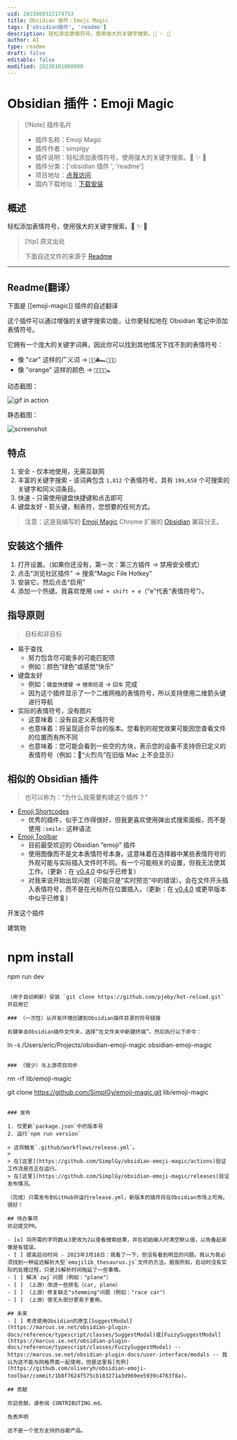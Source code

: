 ```yaml
---
uid: 2023080322174753
title: Obsidian 插件：Emoji Magic
tags: ['obsidian插件', 'readme']
description: 轻松添加表情符号，使用强大的关键字搜索。🔮 ✨ 🐇
author: AI
type: readme
draft: false
editable: false
modified: 20230101000000
---
```


# Obsidian 插件：Emoji Magic

> [!Note] 插件名片
> - 插件名称：Emoji Magic
> - 插件作者：simplgy
> - 插件说明：轻松添加表情符号，使用强大的关键字搜索。🔮 ✨ 🐇
> - 插件分类：['obsidian 插件 ', 'readme']
> - 项目地址：[点我访问](https://github.com/SimplGy/obsidian-emoji-magic)
> - 国内下载地址：[下载安装](https://pkmer.cn/products/plugin/pluginMarket/?emoji-magic)

## 概述

轻松添加表情符号，使用强大的关键字搜索。🔮 ✨ 🐇

> [!tip] 原文出处
>
>下面自述文件的来源于 [Readme](https://ghproxy.net/https://raw.githubusercontent.com/SimplGy/obsidian-emoji-magic/main/README.md)
>

---

## Readme(翻译）

下面是 [[emoji-magic]] 插件的自述翻译

这个插件可以通过增强的关键字搜索功能，让你更轻松地在 Obsidian 笔记中添加表情符号。

它拥有一个庞大的关键字词典，因此你可以找到其他情况下找不到的表情符号：

* 像 "car" 这样的广义词 -> `🚓🚋🚔🏎️🚐🚕🚖`
* 像 "orange" 这样的颜色 -> `📙🧡🍊🥕🚼`

动态截图：

![gif in action](./screenshots/emoji-magic-obsidian-2.gif?raw=true)

静态截图：

![screenshot](./screenshots/emoji-magic-blue.png?raw=true)

## 特点

1. 安全 - 仅本地使用，无需互联网
2. 丰富的关键字搜索 - 该词典包含 `1,812` 个表情符号，具有 `199,658` 个可搜索的关键字和同义词条目。
3. 快速 - 只需使用键盘快捷键和点击即可
4. 键盘友好 - 箭头键，制表符，您想要的任何方式。

> 注意：这是我编写的 [Emoji Magic](https://github.com/SimplGy/emoji-magic) Chrome 扩展的 [Obsidian](https://obsidian.md/) 兼容分支。

## 安装这个插件

1. 打开设置。（如果你还没有，第一次：第三方插件 -> 禁用安全模式）
2. 点击“浏览社区插件” -> 搜索“Magic File Hotkey”
3. 安装它，然后点击“启用”
4. 添加一个热键。我喜欢使用 `cmd + shift + e`（“e”代表“表情符号”）。

## 指导原则

> 目标和非目标

* 易于查找
  * 努力包含尽可能多的可能匹配项
  * 例如：颜色“绿色”或感觉“快乐”
* 键盘友好
  * 例如：`键盘快捷键` -> `搜索短语` -> `回车` 完成
  * 因为这个插件显示了一个二维网格的表情符号，所以支持使用二维箭头键进行导航
* 实际的表情符号，没有图片
  * 这意味着：没有自定义表情符号
  * 也意味着：将呈现适合平台的版本。您看到的视觉效果可能因您查看文件的位置而有所不同
  * 也意味着：您可能会看到一些空的方块，表示您的设备不支持但已定义的表情符号（例如：🦩“火烈鸟”在旧版 Mac 上不会显示）

## 相似的 Obsidian 插件

> 也可以称为：“为什么我需要构建这个插件？”

* [Emoji Shortcodes](https://github.com/phibr0/obsidian-emoji-shortcodes)
  * 优秀的插件，似乎工作得很好，但我更喜欢使用弹出式搜索面板，而不是使用 `:smile:` 这种语法
* [Emoji Toolbar](https://github.com/oliveryh/obsidian-emoji-toolbar)
  * 目前最受欢迎的 Obsidian “emoji” 插件
  * 使用图像而不是文本表情符号本身。这意味着在选择器中某些表情符号的外观可能与实际插入文件时不同。有一个可能相关的设置，但我无法使其工作。（更新：在 [v0.4.0](https://github.com/oliveryh/obsidian-emoji-toolbar/releases/tag/0.4.0) 中似乎已修复）
  * 对我来说开始出现问题（可能只是“实时预览”中的错误）。会在文件开头插入表情符号，而不是在光标所在位置插入。（更新：在 [v0.4.0](https://github.com/oliveryh/obsidian-emoji-toolbar/releases/tag/0.4.0) 或更早版本中似乎已修复）

开发这个插件

建筑物

# npm install

npm run dev

```

（用于自动刷新）安装 `git clone https://github.com/pjeby/hot-reload.git` 并启用它

### （一次性）从开发环境创建到Obsidian插件目录的符号链接

右键单击Obsidian插件文件夹，选择“在文件夹中新建终端”。然后执行以下命令：

```

ln -s /Users/eric/Projects/obsidian-emoji-magic obsidian-emoji-magic

```

### （很少）与上游项目同步

```

rm -rf lib/emoji-magic

git clone <https://github.com/SimplGy/emoji-magic.git> lib/emoji-magic

```

### 发布

1. 仅更新`package.json`中的版本号
2. 运行`npm run version`

> 这将触发`.github/workflows/release.yml`。
> 
> 在[这里](https://github.com/SimplGy/obsidian-emoji-magic/actions)验证工作流是否正在运行。
> 在[这里](https://github.com/SimplGy/obsidian-emoji-magic/releases)验证发布情况。

（完成）只需发布到GitHub并运行release.yml，新版本的插件将在Obsidian市场上可用。很好！

## 待办事项
欢迎提交PR。

- [x] 将所需的字符数从3更改为2以查看搜索结果，并在初始输入时清空默认值，以免看起来像是有错误。
- [ ] 提高启动时间 - 2023年3月18日：我看了一下，但没有看到明显的问题。我认为我必须找到一种延迟解析大型`emojilib_thesaurus.js`文件的方法。据我所知，启动时没有实际的处理过程，只是JS解析时间拖延了一些事情。
- [ ] 解决`zwj`问题（例如："plane"）
- [ ] （上游）改进一些排名（car, plane）
- [ ] （上游）修复缺乏"stemming"问题（例如："race car"）
- [ ] （上游）使无头部分更易于重用。

## 未来
- [ ] 考虑使用Obsidian的原生[SuggestModal](https://marcus.se.net/obsidian-plugin-docs/reference/typescript/classes/SuggestModal)或[FuzzySuggestModal](https://marcus.se.net/obsidian-plugin-docs/reference/typescript/classes/FuzzySuggestModal) -- https://marcus.se.net/obsidian-plugin-docs/user-interface/modals -- 我以为这不能与网格界面一起使用，但是这里有[先例](https://github.com/oliveryh/obsidian-emoji-toolbar/commit/1b8f7624f575cb183271a3d969ee5939c4763f8a)。

## 贡献

欢迎贡献。请参阅 CONTRIBUTING.md。

免责声明

这不是一个官方支持的谷歌产品。




